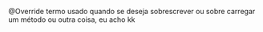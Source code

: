 @Override termo usado quando se deseja sobrescrever ou sobre carregar um método ou outra coisa, eu acho kk
